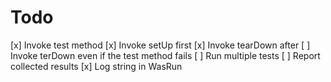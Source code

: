 # Todo

[x] Invoke test method
[x] Invoke setUp first
[x] Invoke tearDown after
[ ] Invoke terDown even if the test method fails
[ ] Run multiple tests
[ ] Report collected results
[x] Log string in WasRun
